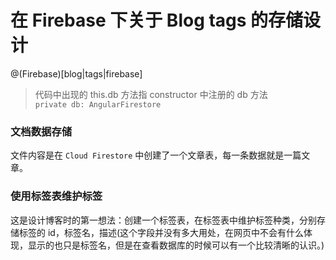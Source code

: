 # 在 Firebase 下关于 Blog tags 的存储设计

@(Firebase)[blog|tags|firebase]

> 代码中出现的 this.db 方法指 constructor 中注册的 db 方法  
> `private db: AngularFirestore`

### 文档数据存储

文件内容是在 `Cloud Firestore` 中创建了一个文章表，每一条数据就是一篇文章。

### 使用标签表维护标签

这是设计博客时的第一想法：创建一个标签表，在标签表中维护标签种类，分别存储标签的 id，标签名，描述(这个字段并没有多大用处，在网页中不会有什么体现，显示的也只是标签名，但是在查看数据库的时候可以有一个比较清晰的认识。)